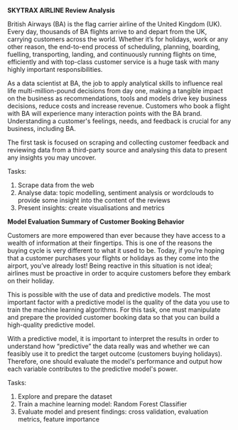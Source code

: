 **SKYTRAX AIRLINE Review Analysis**

British Airways (BA) is the flag carrier airline of the United Kingdom (UK). Every day, thousands of BA flights arrive to and depart from the UK, carrying customers across the world. 
Whether it’s for holidays, work or any other reason, the end-to-end process of scheduling, planning, boarding, fuelling, transporting, landing, and continuously running flights on time, 
efficiently and with top-class customer service is a huge task with many highly important responsibilities.

As a data scientist at BA, the job to apply analytical skills to influence real life multi-million-pound decisions from day one, making a tangible impact on the business as recommendations, 
tools and models drive key business decisions, reduce costs and increase revenue. Customers who book a flight with BA will experience many interaction points with the BA brand. 
Understanding a customer's feelings, needs, and feedback is crucial for any business, including BA.

The first task is focused on scraping and collecting customer feedback and reviewing data from a third-party source and analysing this data to present any insights you may uncover.

Tasks:
1) Scrape data from the web
2) Analyse data: topic modelling, sentiment analysis or wordclouds to provide some insight into the content of the reviews
3) Present insights: create visualisations and metrics



**Model Evaluation Summary of Customer Booking Behavior**

Customers are more empowered than ever because they have access to a wealth of information at their fingertips. This is one of the reasons the buying cycle is very different to what it used to be. 
Today, if you’re hoping that a customer purchases your flights or holidays as they come into the airport, you’ve already lost! Being reactive in this situation is not ideal; airlines must be proactive
in order to acquire customers before they embark on their holiday.

This is possible with the use of data and predictive models. The most important factor with a predictive model is the quality of the data you use to train the machine learning algorithms. 
For this task, one must manipulate and prepare the provided customer booking data so that you can build a high-quality predictive model.

With a predictive model, it is important to interpret the results in order to understand how “predictive” the data really was and whether we can feasibly use it to predict the target outcome 
(customers buying holidays). Therefore, one should evaluate the model's performance and output how each variable contributes to the predictive model's power.

Tasks:
1) Explore and prepare the dataset
2) Train a machine learning model: Random Forest Classifier
3) Evaluate model and present findings: cross validation, evaluation metrics, feature importance
